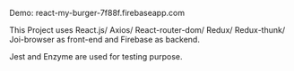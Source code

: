 Demo: react-my-burger-7f88f.firebaseapp.com

This Project uses React.js/ Axios/ React-router-dom/ Redux/ Redux-thunk/ Joi-browser as front-end and Firebase as backend.

Jest and Enzyme are used for testing purpose.

